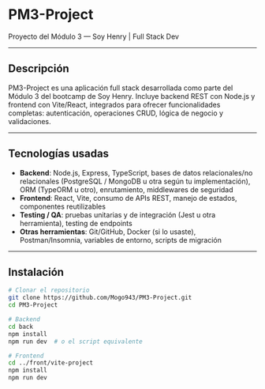 # PM3-Project  
Proyecto del Módulo 3 — Soy Henry | Full Stack Dev

---

## Descripción  
PM3-Project es una aplicación full stack desarrollada como parte del Módulo 3 del bootcamp de Soy Henry. Incluye backend REST con Node.js y frontend con Vite/React, integrados para ofrecer funcionalidades completas: autenticación, operaciones CRUD, lógica de negocio y validaciones.

---

## Tecnologías usadas

- **Backend**: Node.js, Express, TypeScript, bases de datos relacionales/no relacionales (PostgreSQL / MongoDB u otra según tu implementación), ORM (TypeORM u otro), enrutamiento, middlewares de seguridad  
- **Frontend**: React, Vite, consumo de APIs REST, manejo de estados, componentes reutilizables  
- **Testing / QA**: pruebas unitarias y de integración (Jest u otra herramienta), testing de endpoints  
- **Otras herramientas**: Git/GitHub, Docker (si lo usaste), Postman/Insomnia, variables de entorno, scripts de migración

---

## Instalación

```bash
# Clonar el repositorio
git clone https://github.com/Mogo943/PM3-Project.git
cd PM3-Project

# Backend
cd back
npm install
npm run dev  # o el script equivalente

# Frontend
cd ../front/vite-project
npm install
npm run dev
